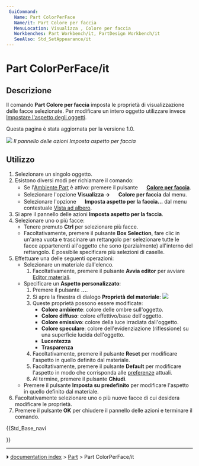```yaml
---
 GuiCommand:
   Name: Part ColorPerFace
   Name/it: Part Colore per faccia
   MenuLocation: Visualizza , Colore per faccia
   Workbenches: Part Workbench/it, PartDesign Workbench/it
   SeeAlso: Std_SetAppearance/it
---
```


# Part ColorPerFace/it



## Descrizione

Il comando **Part Colore per faccia** imposta le proprietà di visualizzazione delle facce selezionate. Per modificare un intero oggetto utilizzare invece [Impostare l\'aspetto degli oggetti](Std_SetAppearance/it.md).

Questa pagina è stata aggiornata per la versione 1.0.

![](images/Part_ColorPerFace_Taskpanel.png ) 
*Il pannello delle azioni Imposta aspetto per faccia*



## Utilizzo

1.  Selezionare un singolo oggetto.
2.  Esistono diversi modi per richiamare il comando:
    -   Se l\'[Ambiente Part](Part_Workbench/it.md) è attivo: premere il pulsante **<img src="images/Part_ColorPerFace.svg" width=16px> [Colore per faccia](Part_ColorPerFace/it.md)**.
    -   Selezionare l\'opzione **Visualizza → <img src="images/Part_ColorPerFace.svg" width=16px> Colore per faccia** dal menu.
    -   Selezionare l\'opzione **<img src="images/Part_ColorPerFace.svg" width=16px> Imposta aspetto per la faccia...** dal menu contestuale [Vista ad albero](Tree_view/it.md).
3.  Si apre il pannello delle azioni **Imposta aspetto per la faccia**.
4.  Selezionare uno o più facce:
    -   Tenere premuto **Ctrl** per selezionare più facce.
    -   Facoltativamente, premere il pulsante **Box Selection**, fare clic in un\'area vuota e trascinare un rettangolo per selezionare tutte le facce appartenenti all\'oggetto che sono (parzialmente) all\'interno del rettangolo. È possibile specificare più selezioni di caselle.
5.  Effettuare una delle seguenti operazioni:
    -   Selezionare un materiale dall\'elenco.
        1.  Facoltativamente, premere il pulsante **Avvia editor** per avviare [Editor materiali](Materials_Edit/it.md).
    -   Specificare un **Aspetto personalizzato**:
        1.  Premere il pulsante **...**.
        2.  Si apre la finestra di dialogo **Proprietà del materiale**:
            ![](images/Material_Properties_Dialog.png )
        3.  Queste proprietà possono essere modificate:
            -   **Colore ambiente**: colore delle ombre sull\'oggetto.
            -   **Colore diffuso**: colore effettivo/base dell\'oggetto.
            -   **Colore emissivo**: colore della luce irradiata dall\'oggetto.
            -   **Colore speculare**: colore dell\'evidenziazione (riflessione) su una superficie lucida dell\'oggetto.
            -   **Lucentezza**
            -   **Trasparenza**
        4.  Facoltativamente, premere il pulsante **Reset** per modificare l\'aspetto in quello definito dal materiale.
        5.  Facoltativamente, premere il pulsante **Default** per modificare l\'aspetto in modo che corrisponda alle [preferenze](PartDesign_Preferences/it#Shape_appearance.md) attuali.
        6.  Al termine, premere il pulsante **Chiudi**.
    -   Premere il pulsante **Imposta su predefinito** per modificare l\'aspetto in quello definito dal materiale.
6.  Facoltativamente selezionare uno o più nuove facce di cui desidera modificare le proprietà.
7.  Premere il pulsante **OK** per chiudere il pannello delle azioni e terminare il comando.





{{Std_Base_navi

}}



---
⏵ [documentation index](../README.md) > [Part](Part_Workbench.md) > Part ColorPerFace/it
